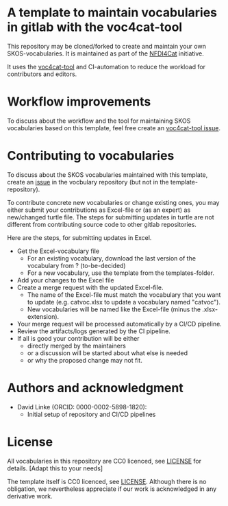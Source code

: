 # A template to maintain vocabularies in gitlab with the voc4cat-tool

This repository may be cloned/forked to create and maintain your own SKOS-vocabularies. It is maintained as part of the [NFDI4Cat](http://www.nfdi4cat.org) initiative.

It uses the [voc4cat-tool](https://gitlab.fokus.fraunhofer.de/nfdi4cat/ta1-ontologies/heterogen-synth) and CI-automation to reduce the workload for contributors and editors.


# Workflow improvements

To discuss about the workflow and the tool for maintaining SKOS vocabularies based on this template, feel free create an [voc4cat-tool issue](https://gitlab.fokus.fraunhofer.de/nfdi4cat/ta1-ontologies/voc4cat/-/issues).


# Contributing to vocabularies

To discuss about the SKOS vocabularies maintained with this template, create an [issue](https://gitlab.fokus.fraunhofer.de/nfdi4cat/ta1-ontologies/voc4cat/-/issues) in the vocbulary repository (but not in the template-repository).

To contribute concrete new vocabularies or change existing ones, you may either submit your contributions as Excel-file or (as an expert) as new/changed turtle file. The steps for submitting updates in turtle are not different from contributing source code to other gitlab repositories.

Here are the steps, for submitting updates in Excel.
  - Get the Excel-vocabulary file
    - For an existing vocabulary, download the last version of the vocabulary from ? (to-be-decided)
    - For a new vocabulary, use the template from the templates-folder.
 - Add your changes to the Excel file
 - Create a merge request with the updated Excel-file. 
   - The name of the Excel-file must match the vocabulary that you want to update (e.g. catvoc.xlsx to update a vocabulary named "catvoc"). 
   - New vocabularies will be named like the Excel-file (minus the .xlsx-extension).
 - Your merge request will be processed automatically by a CI/CD pipeline.
 - Review the artifacts/logs generated by the CI pipeline.
 - If all is good your contribution will be either
   - directly merged by the maintainers 
   - or a discussion will be started about what else is needed 
   - or why the proposed change may not fit.


# Authors and acknowledgment

* David Linke (ORCID: 0000-0002-5898-1820): 
  - Initial setup of repository and CI/CD pipelines

  
# License

All vocabularies in this repository are CC0 licenced, see [LICENSE](LICENSE) for details. [Adapt this to your needs]

The template itself is CC0 licenced, see [LICENSE](LICENSE). Although there is no obligation, we nevertheless appreciate if our work is acknowledged in any derivative work.
